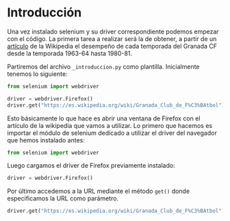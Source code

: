 # Introducción

Una vez instalado selenium y su driver correspondiente podemos empezar con el código. La primera tarea a realizar será la de obtener, a partir de un [artículo](https://es.wikipedia.org/wiki/Granada_Club_de_F%C3%BAtbol) de la Wikipedia el desempeño de cada temporada del Granada CF desde la temporada 1963-64 hasta 1980-81. 

Partiremos del archivo `_introduccion.py` como plantilla. Inicialmente tenemos lo siguiente:

```py
from selenium import webdriver

driver = webdriver.Firefox()
driver.get("https://es.wikipedia.org/wiki/Granada_Club_de_F%C3%BAtbol")
```

Esto básicamente lo que hace es abrir una ventana de Firefox con el artículo de la wikipedia que vamos a utilizar. Lo primero que hacemos es importar el módulo de selenium dedicado a utilizar el driver del navegador que hemos instalado antes:

```py
from selenium import webdriver
```

Luego cargamos el driver de Firefox previamente instalado:

```py
driver = webdriver.Firefox()
```

Por último accedemos a la URL mediante el método `get()` donde especificamos la URL como parámetro.

```py
driver.get("https://es.wikipedia.org/wiki/Granada_Club_de_F%C3%BAtbol")
```
